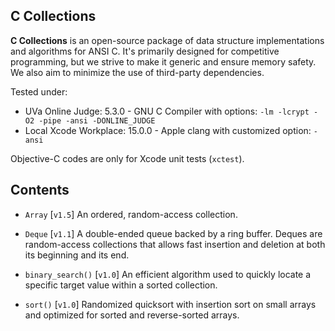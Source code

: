 ## C Collections

**C Collections** is an open-source package of data structure implementations and algorithms for ANSI C. It's primarily designed for competitive programming, but we strive to make it generic and ensure memory safety. We also aim to minimize the use of third-party dependencies.

Tested under:

- UVa Online Judge: 5.3.0 - GNU C Compiler with options: `-lm -lcrypt -O2 -pipe -ansi -DONLINE_JUDGE`
- Local Xcode Workplace: 15.0.0 - Apple clang with customized option: `-ansi`

Objective-C codes are only for Xcode unit tests (`xctest`).

## Contents

- `Array` [`v1.5`] An ordered, random-access collection.
- `Deque` [`v1.1`] A double-ended queue backed by a ring buffer. Deques are random-access collections that allows fast insertion and deletion at both its beginning and its end.

- `binary_search()` [`v1.0`] An efficient algorithm used to quickly locate a specific target value within a sorted collection.
- `sort()` [`v1.0`] Randomized quicksort with insertion sort on small arrays and optimized for sorted and reverse-sorted arrays.
